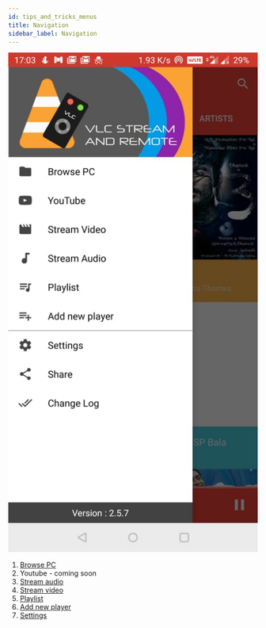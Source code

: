 ```yaml
---
id: tips_and_tricks_menus
title: Navigation
sidebar_label: Navigation
---
```


<div class="row">
  <div class="col">
    <img src="assets/tutorial/menus.jpeg" alt="Navigation"/>
  </div>
  <div class="col">
    <ol>
      <li><a href="/vlc-docs/docs/browse_pc">Browse PC</a></li>
      <li>Youtube - coming soon</li>
      <li><a href="/vlc-docs/docs/stream_audio">Stream audio</a></li>
      <li><a href="/vlc-docs/docs/stream_video">Stream video</a></li>
      <li><a href="/vlc-docs/docs/playlist">Playlist</a></li>
      <li><a href="/vlc-docs/docs/add_new_player">Add new player</a></li>
      <li><a href="/vlc-docs/docs/settings">Settings</a>
      </li>
    </ol>
  </div>
</div>
